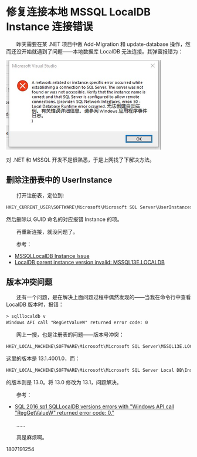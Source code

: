 # 修复连接本地 MSSQL LocalDB Instance 连接错误

　　昨天需要在某 .NET 项目中做 Add-Migration 和 update-database 操作，然而还没开始就遇到了问题——本地数据库 LocalDB 无法连接。其弹窗报错为：

![Instance error](/assets/images/blog/mssqllocaldb-instance-error.png)

对 .NET 和 MSSQL 开发不是很熟悉，于是上网找了下解决方法。

## 删除注册表中的 UserInstance

　　打开注册表，定位到:

```txt
HKEY_CURRENT_USER\SOFTWARE\Microsoft\Microsoft SQL Server\UserInstances
```

然后删除以 GUID 命名的对应报错 Instance 的项。

　　再重新连接，就没问题了。

　　参考：

- [MSSQLLocalDB Instance Issue](https://social.msdn.microsoft.com/Forums/windowsapps/en-US/aabaa5b7-05c8-4c0b-a559-bacbef0a41f4/mssqllocaldb-instance-issue?forum=sqlexpress)
- [LocalDB parent instance version invalid: MSSQL13E.LOCALDB](https://stackoverflow.com/questions/40022742/localdb-parent-instance-version-invalid-mssql13e-localdb)

## 版本冲突问题

　　还有一个问题，是在解决上面问题过程中偶然发现的——当我在命令行中查看 LocalDB 版本时，报错：

```txt
> sqlllocaldb v
Windows API call "RegGetValueW" returned error code: 0
```

　　网上一搜，也是注册表的问题——版本号冲突：

```txt
HKEY_LOCAL_MACHINE\SOFTWARE\Microsoft\Microsoft SQL Server\MSSQL13E.LOCALDB\MSSQLServer\CurrentVersion
```

这里的版本是 13.1.4001.0，而：

```txt
HKEY_LOCAL_MACHINE\SOFTWARE\Microsoft\Microsoft SQL Server Local DB\Installed Versions
```

的版本则是 13.0。将 13.0 修改为 13.1，问题解决。

　　参考：

- [SQL 2016 sp1 SQLLocalDB versions errors with "Windows API call "RegGetValueW" returned error code: 0."](https://social.msdn.microsoft.com/Forums/sqlserver/en-US/1257bf26-6ab0-416d-bf26-34f128f42248/sql-2016-sp1-sqllocaldb-versions-errors-with-quotwindows-api-call-quotreggetvaluewquot?forum=sqlexpress)

　　……

　　真是麻烦啊。

1807191254